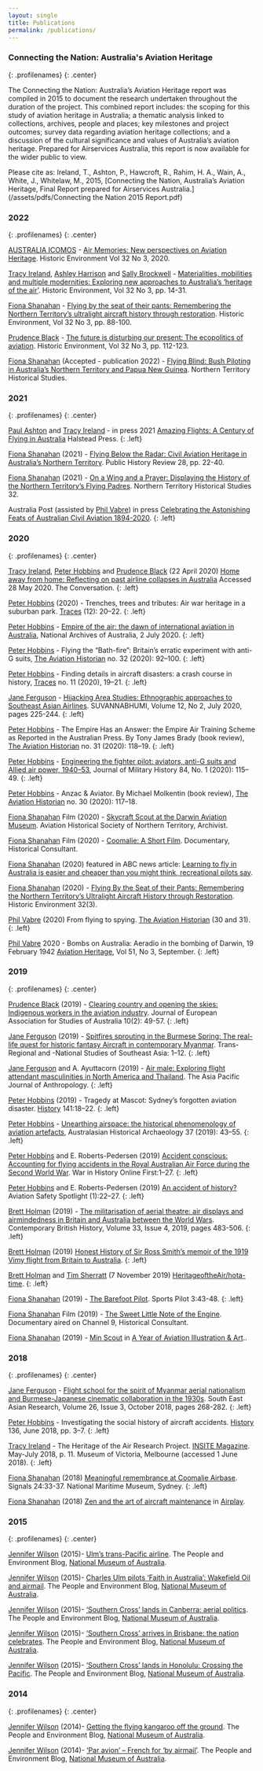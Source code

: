 ```yaml
---
layout: single
title: Publications
permalink: /publications/
---
```


### Connecting the Nation: Australia's Aviation Heritage
{: .profilenames}
{: .center}

The Connecting the Nation: Australia’s Aviation Heritage report was compiled in 2015 to document the research undertaken throughout the duration of the project. This combined report includes: the scoping for this study of aviation heritage in Australia; a thematic analysis linked to collections, archives, people and places; key milestones and project outcomes; survey data regarding aviation heritage collections; and a discussion of the cultural significance and values of Australia’s aviation heritage. Prepared for Airservices Australia, this report is now available for the wider public to view.

Please cite as: Ireland, T., Ashton, P., Hawcroft, R., Rahim, H. A., Wain, A., White, J., Whitelaw, M., 2015, [Connecting the Nation, Australia’s Aviation Heritage, Final Report prepared for Airservices Australia.](/assets/pdfs/Connecting the Nation 2015 Report.pdf)

### 2022
{: .profilenames}
{: .center}

[AUSTRALIA ICOMOS](https://australia.icomos.org/publications/historic-environment/) - [Air Memories: New perspectives on Aviation Heritage](https://australia.icomos.org/publications/historic-environment/historic-environment-vol-32-no-3-2020-air-memories-new-perspectives-on-aviation-heritage/). Historic Environment Vol 32 No 3, 2020.

[Tracy Ireland](http://www.heritageoftheair.org.au/profiles/TracyIreland/), [Ashley Harrison](http://www.heritageoftheair.org.au/profiles/AshleyHarrison/) and [Sally Brockwell](http://www.heritageoftheair.org.au/profiles/SallyBrockwell/) - [Materialities, mobilities and multiple modernities: Exploring new approaches to Australia’s ‘heritage of the air’](https://australia.icomos.org/publications/historic-environment/historic-environment-vol-32-no-3-2020-air-memories-new-perspectives-on-aviation-heritage/). Historic Environment, Vol 32 No 3, pp. 14-31.

[Fiona Shanahan](http://www.heritageoftheair.org.au/profiles/FionaShanahan) - [Flying by the seat of their pants: Remembering the Northern Territory’s ultralight aircraft history through restoration](https://australia.icomos.org/publications/historic-environment/historic-environment-vol-32-no-3-2020-air-memories-new-perspectives-on-aviation-heritage/). Historic Environment, Vol 32 No 3, pp. 88-100.

[Prudence Black](http://www.heritageoftheair.org.au/profiles/PrudenceBlack) - [The future is disturbing our present: The ecopolitics of aviation](https://australia.icomos.org/publications/historic-environment/historic-environment-vol-32-no-3-2020-air-memories-new-perspectives-on-aviation-heritage/). Historic Environment, Vol 32 No 3, pp. 112-123.

[Fiona Shanahan](http://www.heritageoftheair.org.au/profiles/FionaShanahan/) (Accepted - publication 2022) - [Flying Blind: Bush Piloting in Australia’s Northern Territory and Papua New Guinea](https://search.informit.org/journal/nths). Northern Territory Historical Studies.

### 2021
{: .profilenames}
{: .center}

[Paul Ashton](http://www.heritageoftheair.org.au/profiles/PaulAshton/) and [Tracy Ireland](http://www.heritageoftheair.org.au/profiles/TracyIreland/) - in press 2021 [Amazing Flights: A Century of Flying in Australia](http://halsteadpress.com.au/site/) Halstead Press.
{: .left}

[Fiona Shanahan](http://www.heritageoftheair.org.au/profiles/FionaShanahan/) (2021) - [Flying Below the Radar: Civil Aviation Heritage in Australia’s Northern Territory](https://epress.lib.uts.edu.au/journals/index.php/phrj). Public History Review 28, pp. 22-40.

[Fiona Shanahan](http://www.heritageoftheair.org.au/profiles/FionaShanahan/) (2021) - [On a Wing and a Prayer: Displaying the History of the Northern Territory’s Flying Padres](https://search.informit.org/journal/nths). Northern Territory Historical Studies 32.

Australia Post (assisted by [Phil Vabre](http://www.heritageoftheair.org.au/profiles/PhilVabre/)) in press [Celebrating the Astonishing Feats of Australian Civil Aviation 1894-2020](https://auspost.com.au/shop/product/celebrating-the-astonishing-feats-australian-civil-aviation-1894-2020-0318523).
{: .left}

### 2020
{: .profilenames}
{: .center}

[Tracy Ireland](http://www.heritageoftheair.org.au/profiles/TracyIreland/), [Peter Hobbins](http://www.heritageoftheair.org.au/profiles/PeterHobbins/) and [Prudence Black](http://www.heritageoftheair.org.au/profiles/PrudenceBlack/) (22 April 2020) [Home away from home: Reflecting on past airline collapses in Australia](https://theconversation.com/home-away-from-home-reflecting-on-past-airline-collapses-in-australia-136840) Accessed 28 May 2020. The Conversation.
{: .left}  

[Peter Hobbins](http://www.heritageoftheair.org.au/profiles/PeterHobbins/) (2020) - Trenches, trees and tributes: Air war heritage in a suburban park. [Traces](https://tracesmagazine.com.au/) (12): 20–22.
{: .left}

[Peter Hobbins](http://www.heritageoftheair.org.au/profiles/PeterHobbins/) - [Empire of the air: the dawn of international aviation in Australia](https://www.naa.gov.au/blog/empire-air-dawn-international-aviation-australia), National Archives of Australia, 2 July 2020.
{: .left}

[Peter Hobbins](http://www.heritageoftheair.org.au/profiles/PeterHobbins/) - Flying the “Bath-fire”: Britain’s erratic experiment with anti-G suits, [The Aviation Historian](http://www.theaviationhistorian.com/index.htm) no. 32 (2020): 92–100.
{: .left}

[Peter Hobbins](http://www.heritageoftheair.org.au/profiles/PeterHobbins/) - Finding details in aircraft disasters: a crash course in history, [Traces](http://www.tracesmagazine.com.au/) no. 11 (2020), 19–21.
{: .left}

[Jane Ferguson](http://www.heritageoftheair.org.au/profiles/JaneFerguson/) - [Hijacking Area Studies: Ethnographic approaches to Southeast Asian Airlines](https://suvannabhumi.bufs.ac.kr/suvannabhumi/index.php?pCode=MN200005&pg=1&mode=view&idx=63738). SUVANNABHUMI, Volume 12, No 2, July 2020, pages 225-244. 
{: .left}

[Peter Hobbins](http://www.heritageoftheair.org.au/profiles/PeterHobbins/) - The Empire Has an Answer: the Empire Air Training Scheme as Reported in the Australian Press. By Tony James Brady (book review), [The Aviation Historian](http://www.theaviationhistorian.com/index.htm) no. 31 (2020): 118–19.
{: .left}

[Peter Hobbins](http://www.heritageoftheair.org.au/profiles/PeterHobbins/) - [Engineering the fighter pilot: aviators, anti-G suits and Allied air power, 1940–53](https://www.smh-hq.org/jmh/jmhvols/841.html), Journal of Military History 84, No. 1 (2020): 115–49.
{: .left}

[Peter Hobbins](http://www.heritageoftheair.org.au/profiles/PeterHobbins/) - Anzac & Aviator. By Michael Molkentin (book review), [The Aviation Historian](http://www.theaviationhistorian.com/index.htm) no. 30 (2020): 117–18.

[Fiona Shanahan](http://www.heritageoftheair.org.au/profiles/FionaShanahan/) Film (2020) - [Skycraft Scout at the Darwin Aviation Museum](https://www.facebook.com/DarwinsAviationMuseum/videos/943656762747524/). Aviation Historical Society of Northern Territory, Archivist.

[Fiona Shanahan](http://www.heritageoftheair.org.au/profiles/FionaShanahan/) Film (2020) - [Coomalie: A Short Film](https://player.vimeo.com/video/458437109). Documentary, Historical Consultant.

[Fiona Shanahan](http://www.heritageoftheair.org.au/profiles/FionaShanahan/) (2020) featured in ABC news article: [Learning to fly in Australia is easier and cheaper than you might think, recreational pilots say](https://www.abc.net.au/news/2020-08-08/aviations-saving-grace-the-rise-of-bush-pilots/12483726).

[Fiona Shanahan](http://www.heritageoftheair.org.au/profiles/FionaShanahan/) (2020) - [Flying By the Seat of their Pants: Remembering the Northern Territory’s Ultralight Aircraft History through Restoration](https://australia.icomos.org/publications/historic-environment/). Historic Environment 32(3).

[Phil Vabre](http://www.heritageoftheair.org.au/profiles/PhilVabre/) (2020) From flying to spying. [The Aviation Historian](http://www.theaviationhistorian.com/) (30 and 31).
{: .left}

[Phil Vabre](http://www.heritageoftheair.org.au/profiles/PhilVabre/) 2020 - Bombs on Australia: Aeradio in the bombing of Darwin, 19 February 1942 [Aviation Heritage](http://www.ahsa.org.au/publications.html), Vol 51, No 3, September.
{: .left}

### 2019
{: .profilenames}
{: .center}

[Prudence Black](http://www.heritageoftheair.org.au/profiles/PrudenceBlack/) (2019) - [Clearing country and opening the skies: Indigenous workers in the aviation industry](http://www.australianstudies.eu/?p=1427). Journal of European Association for Studies of Australia 10(2): 49-57.
{: .left}

[Jane Ferguson](http://www.heritageoftheair.org.au/profiles/JaneFerguson/) (2019) - [Spitfires sprouting in the Burmese Spring: The real-life quest for historic fantasy Aircraft in contemporary Myanmar](https://doi.org/10.1017/trn.2019.11). Trans-Regional and -National Studies of Southeast Asia: 1–12.
{: .left}

[Jane Ferguson](http://www.heritageoftheair.org.au/profiles/JaneFerguson/) and A. Ayuttacorn (2019) - [Air male: Exploring flight attendant masculinities in North America and Thailand](https://doi.org/10.1080/14442213.2019.1634137). The Asia Pacific Journal of Anthropology.
{: .left}

[Peter Hobbins](http://www.heritageoftheair.org.au/profiles/PeterHobbins/) (2019) - Tragedy at Mascot: Sydney’s forgotten aviation disaster. [History](https://www.rahs.org.au/) 141:18–22.
{: .left}

[Peter Hobbins](http://www.heritageoftheair.org.au/profiles/PeterHobbins/) - [Unearthing airspace: the historical phenomenology of aviation artefacts](https://search.informit.com.au/documentSummary;dn=904431496252695;res=IELHSS), Australasian Historical Archaeology 37 (2019): 43–55.
{: .left}

[Peter Hobbins](http://www.heritageoftheair.org.au/profiles/PeterHobbins/) and E. Roberts-Pedersen (2019) [Accident conscious: Accounting for flying accidents in the Royal Australian Air Force during the Second World War](https://doi.org/10.1177/0968344519837306). War in History Online First:1–27.
{: .left}

[Peter Hobbins](http://www.heritageoftheair.org.au/profiles/PeterHobbins/) and E. Roberts-Pedersen (2019) [An accident of history?](https://www.defence.gov.au/DASP/Docs/Media/Spotlight/Spotlight0119.pdf) Aviation Safety Spotlight (1):22–27.
{: .left}

[Brett Holman](http://www.heritageoftheair.org.au/profiles/BrettHolman/) (2019) - [The militarisation of aerial theatre: air displays and airmindedness in Britain and Australia between the World Wars](https://doi.org/10.1080/13619462.2018.1519430). Contemporary British History, Volume 33, Issue 4, 2019, pages 483-506.
{: .left}

[Brett Holman](http://www.heritageoftheair.org.au/profiles/BrettHolman/) (2019) [Honest History of Sir Ross Smith’s memoir of the 1919 Vimy flight from Britain to Australia](http://honesthistory.net.au/wp/holman-brett-the-aeroplane-is-the-nearest-thing-to-animate-life-that-man-has-created-ross-smiths-1919-account-of-an-epic-flight/). 
{: .left}

[Brett Holman](http://www.heritageoftheair.org.au/profiles/BrettHolman/) and [Tim Sherratt](http://www.heritageoftheair.org.au/profiles/TimSherratt/) (7 November 2019) [HeritageoftheAir/hota-time](https://doi.org/10.5281/zenodo.3532159).
{: .left}

[Fiona Shanahan](http://www.heritageoftheair.org.au/profiles/FionaShanahan/) (2019) - [The Barefoot Pilot](https://www.raa.asn.au/). Sports Pilot 3:43-48.
{: .left}

[Fiona Shanahan](http://www.heritageoftheair.org.au/profiles/FionaShanahan/) Film (2019) - [The Sweet Little Note of the Engine](https://www.imdb.com/title/tt14661972/). Documentary aired on Channel 9, Historical Consultant. 

[Fiona Shanahan](http://www.heritageoftheair.org.au/profiles/FionaShanahan/) (2019) - [Min Scout](https://yearofaviationillustration.home.blog/2019/09/23/min-scout/) in [A Year of Aviation Illustration & Art](https://yearofaviationillustration.home.blog/)..

### 2018
{: .profilenames}
{: .center}

[Jane Ferguson](http://www.heritageoftheair.org.au/profiles/JaneFerguson/) - [Flight school for the spirit of Myanmar aerial nationalism and Burmese-Japanese cinematic collaboration in the 1930s](https://doi.org/10.1177/0967828X18793046). South East Asian Research, Volume 26, Issue 3, October 2018, pages 268-282.
{: .left}

[Peter Hobbins](http://www.heritageoftheair.org.au/profiles/PeterHobbins/) - Investigating the social history of aircraft accidents. [History](https://www.rahs.org.au/) 136, June 2018, pp. 3–7.
{: .left}

[Tracy Ireland](http://www.heritageoftheair.org.au/profiles/TracyIreland/) - The Heritage of the Air Research Project. [INSITE Magazine](https://mavic.asn.au/insite/editions?ed=12732). May-July 2018, p. 11. Museum of Victoria, Melbourne
(accessed 1 June 2018).
{: .left}

[Fiona Shanahan](http://www.heritageoftheair.org.au/profiles/FionaShanahan/) (2018) [Meaningful remembrance at Coomalie Airbase](https://issuu.com/anmmuseum/docs/signals124_spreads). Signals 24:33-37. National Maritime Museum, Sydney. 
{: .left}

[Fiona Shanahan](http://www.heritageoftheair.org.au/profiles/FionaShanahan/) (2018) [Zen and the art of aircraft maintenance](https://heritageoftheair.org.au/blog/uncategorized/zen-and-the-art-of-aircraft-maintenance/) in [Airplay](https://heritageoftheair.org.au/blog/).

### 2015
{: .profilenames}
{: .center}

[Jennifer Wilson](http://www.heritageoftheair.org.au/profiles/JenniferWilson/) (2015)- [Ulm’s trans-Pacific airline](https://pateblog.nma.gov.au/2015/07/01/ulms-trans-pacific-airline/). The People and Environment Blog, [National Museum of Australia](https://www.nma.gov.au/). 

[Jennifer Wilson](http://www.heritageoftheair.org.au/profiles/JenniferWilson/) (2015)- [Charles Ulm pilots ‘Faith in Australia’: Wakefield Oil and airmail](https://pateblog.nma.gov.au/2015/06/22/charles-ulm-pilots-faith-in-australia-wakefield-oil-and-airmail-2/). The People and Environment Blog, [National Museum of Australia](https://www.nma.gov.au/). 

[Jennifer Wilson](http://www.heritageoftheair.org.au/profiles/JenniferWilson/) (2015)- [‘Southern Cross’ lands in Canberra: aerial politics](https://pateblog.nma.gov.au/2015/06/15/southern-cross-lands-in-canberra-aerial-politics-2/). The People and Environment Blog, [National Museum of Australia](https://www.nma.gov.au/). 

[Jennifer Wilson](http://www.heritageoftheair.org.au/profiles/JenniferWilson/) (2015)- [‘Southern Cross’ arrives in Brisbane: the nation celebrates](https://pateblog.nma.gov.au/2015/06/10/southern-cross-arrives-in-brisbane-the-nation-celebrates-2/). The People and Environment Blog, [National Museum of Australia](https://www.nma.gov.au/). 

[Jennifer Wilson](http://www.heritageoftheair.org.au/profiles/JenniferWilson/) (2015)- [‘Southern Cross’ lands in Honolulu: Crossing the Pacific](https://pateblog.nma.gov.au/2015/06/01/southern-cross-lands-in-honolulu-crossing-the-pacific-2/). The People and Environment Blog, [National Museum of Australia](https://www.nma.gov.au/). 

### 2014
{: .profilenames}
{: .center}

[Jennifer Wilson](http://www.heritageoftheair.org.au/profiles/JenniferWilson/) (2014)- [Getting the flying kangaroo off the ground](https://pateblog.nma.gov.au/2014/11/16/getting-the-flying-kangaroo-off-the-ground/). The People and Environment Blog, [National Museum of Australia](https://www.nma.gov.au/). 

[Jennifer Wilson](http://www.heritageoftheair.org.au/profiles/JenniferWilson/) (2014)- [‘Par avion’ – French for ‘by airmail’](https://pateblog.nma.gov.au/2014/07/09/par-avion-french-for-by-airmail/). The People and Environment Blog, [National Museum of Australia](https://www.nma.gov.au/). 